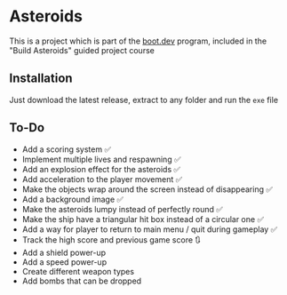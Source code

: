 # Asteroids

This is a project which is part of the [boot.dev](https://www.boot.dev/) program, included in the "Build Asteroids" guided project course

## Installation

Just download the latest release, extract to any folder and run the `exe` file

## To-Do

- Add a scoring system :white_check_mark:
- Implement multiple lives and respawning :white_check_mark:
- Add an explosion effect for the asteroids :white_check_mark:
- Add acceleration to the player movement :white_check_mark:
- Make the objects wrap around the screen instead of disappearing :white_check_mark:
- Add a background image :white_check_mark:
- Make the asteroids lumpy instead of perfectly round :white_check_mark:
- Make the ship have a triangular hit box instead of a circular one :white_check_mark:
- Add a way for player to return to main menu / quit during gameplay :white_check_mark:
- Track the high score and previous game score :arrows_clockwise:
- Add a shield power-up
- Add a speed power-up
- Create different weapon types 
- Add bombs that can be dropped
